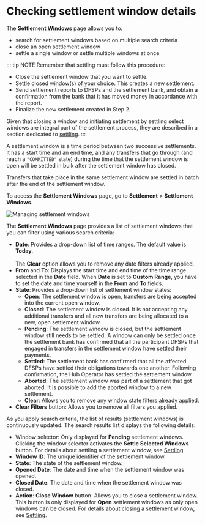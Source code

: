 # Checking settlement window details

The **Settlement Windows** page allows you to:

* search for settlement windows based on multiple search criteria
* close an open settlement window
* settle a single window or settle multiple windows at once

::: tip NOTE
Remember that settling must follow this procedure: 

* Close the settlement window that you want to settle.
* Settle closed window(s) of your choice. This creates a new settlement.
* Send settlement reports to DFSPs and the settlement bank, and obtain a confirmation from the bank that it has moved money in accordance with the report.
* Finalize the new settlement created in Step 2.

Given that closing a window and initiating settlement by settling select windows are integral part of the settlement process, they are described in a section dedicated to [settling](settling.md).
:::

A settlement window is a time period between two successive settlements. It has a start time and an end time, and any transfers that go through (and reach a `"COMMITTED"` state) during the time that the settlement window is open will be settled in bulk after the settlement window has closed.

Transfers that take place in the same settlement window are settled in batch after the end of the settlement window.

To access the **Settlement Windows** page, go to **Settlement** > **Settlement Windows**.

![Managing settlement windows](../../.vuepress/public/settlement_window_mgmt.png)

The **Settlement Windows** page provides a list of settlement windows that you can filter using various search criteria:

* **Date**: Provides a drop-down list of time ranges. The default value is **Today**. \
\
The **Clear** option allows you to remove any date filters already applied.
* **From** and **To**: Displays the start time and end time of the time range selected in the **Date** field. When **Date** is set to **Custom Range**, you have to set the date and time yourself in the **From** and **To** fields.
* **State**: Provides a drop-down list of settlement window states:
    * **Open**: The settlement window is open, transfers are being accepted into the current open window.
    * **Closed**: The settlement window is closed. It is not accepting any additional transfers and all new transfers are being allocated to a new, open settlement window.
    * **Pending**: The settlement window is closed, but the settlement window still needs to be settled. A window can only be settled once the settlement bank has confirmed that all the participant DFSPs that engaged in transfers in the settlement window have settled their payments.
    * **Settled**: The settlement bank has confirmed that all the affected DFSPs have settled their obligations towards one another. Following confirmation, the Hub Operator has settled the settlement window.
    * **Aborted**: The settlement window was part of a settlement that got aborted. It is possible to add the aborted window to a new settlement.
    * **Clear**: Allows you to remove any window state filters already applied.
* **Clear Filters** button: Allows you to remove all filters you applied.

As you apply search criteria, the list of results (settlement windows) is continuously updated. The search results list displays the following details:

* Window selector: Only displayed for **Pending** settlement windows. Clicking the window selector activates the **Settle Selected Windows** button. For details about settling a settlement window, see [Settling](settling.md#settling-a-closed-settlement-window).
* **Window ID**: The unique identifier of the settlement window.
* **State**: The state of the settlement window.
* **Opened Date**: The date and time when the settlement window was opened.
* **Closed Date**: The date and time when the settlement window was closed.
* **Action**: **Close Window** button. Allows you to close a settlement window. This button is only displayed for **Open** settlement windows as only open windows can be closed. For details about closing a settlement window, see [Settling](settling.md#closing-a-settlement-window).